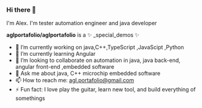 ### Hi there 👋
I'm Alex.
I'm tester automation engineer and java developer

**aglportafolio/aglportafolio** is a ✨ _special_demos ✨ 


- 🔭 I’m currently working on java,C++,TypeScript ,JavaScipt ,Python 
- 🌱 I’m currently learning Angular
- 👯 I’m looking to collaborate on automation in java, java back-end, angular front-end ,embedded software 
- 💬 Ask me about java, C++ microchip embedded software
- 📫 How to reach me: agl.portafolio@gmail.com
- ⚡ Fun fact: I love play the guitar, learn new tool, and build everything of somethings

